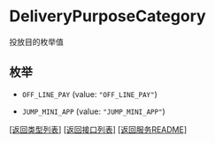 # DeliveryPurposeCategory

投放目的枚举值

## 枚举


* `OFF_LINE_PAY` (value: `"OFF_LINE_PAY"`)

* `JUMP_MINI_APP` (value: `"JUMP_MINI_APP"`)


[\[返回类型列表\]](README.md#类型列表)
[\[返回接口列表\]](README.md#接口列表)
[\[返回服务README\]](README.md)


